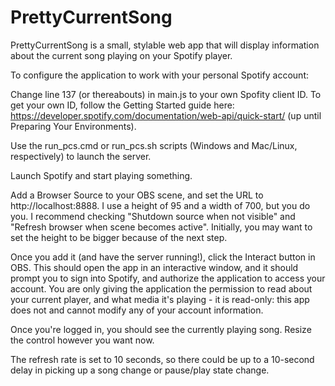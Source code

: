 # PrettyCurrentSong
PrettyCurrentSong is a small, stylable web app that will display information about the current song playing on your Spotify player.

To configure the application to work with your personal Spotify account:

Change line 137 (or thereabouts) in main.js to your own Spofity client ID. To get your own ID, follow the Getting Started guide here: https://developer.spotify.com/documentation/web-api/quick-start/ (up until Preparing Your Environments).

Use the run_pcs.cmd or run_pcs.sh scripts (Windows and Mac/Linux, respectively) to launch the server.

Launch Spotify and start playing something.

Add a Browser Source to your OBS scene, and set the URL to http://localhost:8888.
I use a height of 95 and a width of 700, but you do you.  I recommend checking "Shutdown source when not visible" and "Refresh browser when scene becomes active". Initially, you may want to set the height to be bigger because of the next step.

Once you add it (and have the server running!), click the Interact button in OBS. This should open the app in an interactive window, and it should prompt you to sign into Spotify, and authorize the application to access your account. You are only giving the application the permission to read about your current player, and what media it's playing - it is read-only: this app does not and cannot modify any of your account information.

Once you're logged in, you should see the currently playing song.  Resize the control however you want now.

The refresh rate is set to 10 seconds, so there could be up to a 10-second delay in picking up a song change or pause/play state change.